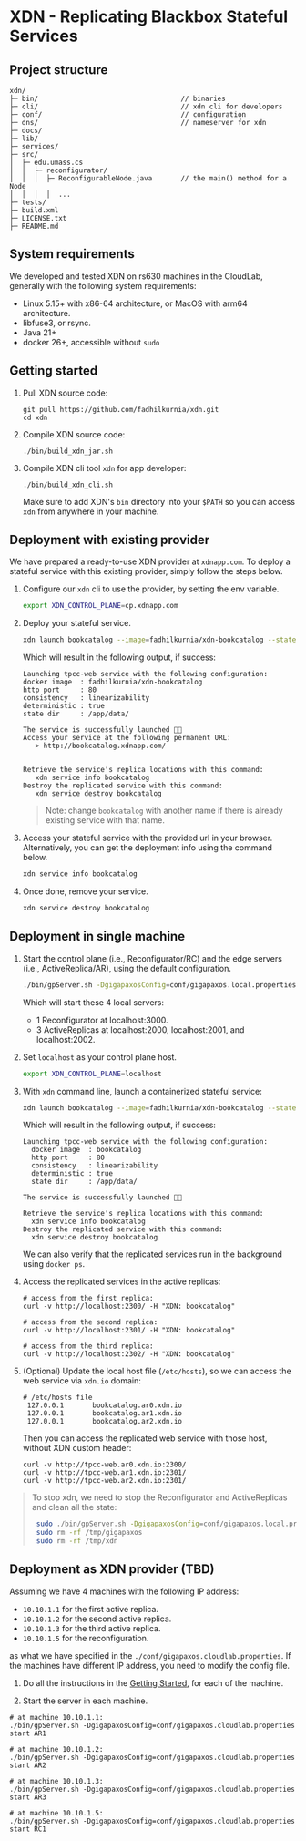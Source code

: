 # XDN - Replicating Blackbox Stateful Services

## Project structure
```
xdn/
├─ bin/                                   // binaries
├─ cli/                                   // xdn cli for developers
├─ conf/                                  // configuration
├─ dns/                                   // nameserver for xdn
├─ docs/
├─ lib/
├─ services/
├─ src/
│  ├─ edu.umass.cs
│  │  ├─ reconfigurator/
│  │  │  ├─ ReconfigurableNode.java       // the main() method for a Node
│  │  │  │  ...
├─ tests/
├─ build.xml
├─ LICENSE.txt
├─ README.md
```

## System requirements
We developed and tested XDN on rs630 machines in the CloudLab, generally with
the following system requirements:
- Linux 5.15+ with x86-64 architecture, or MacOS with arm64 architecture.
- libfuse3, or rsync.
- Java 21+
- docker 26+, accessible without `sudo`

<a name="getting-started"></a>
## Getting started

1. Pull XDN source code:
    ```
   git pull https://github.com/fadhilkurnia/xdn.git
   cd xdn
    ```
2. Compile XDN source code:
    ```
   ./bin/build_xdn_jar.sh
    ```
3. Compile XDN cli tool `xdn` for app developer:
    ```
   ./bin/build_xdn_cli.sh
    ```
   Make sure to add XDN's `bin` directory into your `$PATH` so you can access `xdn` from anywhere in your machine. 

## Deployment with existing provider
We have prepared a ready-to-use XDN provider at `xdnapp.com`. 
To deploy a stateful service with this existing provider, simply follow the steps below.

1. Configure our `xdn` cli to use the provider, by setting the env variable.
   ```bash
   export XDN_CONTROL_PLANE=cp.xdnapp.com
   ```
2. Deploy your stateful service.
   ```bash
   xdn launch bookcatalog --image=fadhilkurnia/xdn-bookcatalog --state=/app/data/ --deterministic=true
   ```

   Which will result in the following output, if success:
   ```
   Launching tpcc-web service with the following configuration: 
   docker image  : fadhilkurnia/xdn-bookcatalog
   http port     : 80
   consistency   : linearizability
   deterministic : true
   state dir     : /app/data/
   
   The service is successfully launched 🎉🚀
   Access your service at the following permanent URL:
      > http://bookcatalog.xdnapp.com/
   
   
   Retrieve the service's replica locations with this command:
      xdn service info bookcatalog
   Destroy the replicated service with this command:
      xdn service destroy bookcatalog
   ```

   > Note: change `bookcatalog` with another name if there is already existing service with that name.

3. Access your stateful service with the provided url in your browser.
   Alternatively, you can get the deployment info using the command below.
   ```bash
   xdn service info bookcatalog
   ```
4. Once done, remove your service.
   ```bash
   xdn service destroy bookcatalog
   ```

## Deployment in single machine

1. Start the control plane (i.e., Reconfigurator/RC) and the edge servers (i.e., ActiveReplica/AR), 
   using the default configuration.
   ```bash
   ./bin/gpServer.sh -DgigapaxosConfig=conf/gigapaxos.local.properties start all
   ```
   Which will start these 4 local servers:
    - 1 Reconfigurator at localhost:3000.
    - 3 ActiveReplicas at localhost:2000, localhost:2001, and localhost:2002.

2. Set `localhost` as your control plane host.
   ```bash
   export XDN_CONTROL_PLANE=localhost
   ```

3. With `xdn` command line, launch a containerized stateful service:
   ```bash
   xdn launch bookcatalog --image=fadhilkurnia/xdn-bookcatalog --state=/app/data/ --deterministic=true
   ```
   Which will result in the following output, if success:
   ```
   Launching tpcc-web service with the following configuration:
     docker image  : bookcatalog
     http port     : 80
     consistency   : linearizability
     deterministic : true
     state dir     : /app/data/
   
   The service is successfully launched 🎉🚀
   
   Retrieve the service's replica locations with this command:
     xdn service info bookcatalog
   Destroy the replicated service with this command:
     xdn service destroy bookcatalog
   ```

   We can also verify that the replicated services run in the background using `docker ps`.

4. Access the replicated services in the active replicas:
   ```
   # access from the first replica:
   curl -v http://localhost:2300/ -H "XDN: bookcatalog"
   
   # access from the second replica:
   curl -v http://localhost:2301/ -H "XDN: bookcatalog"
   
   # access from the third replica:
   curl -v http://localhost:2302/ -H "XDN: bookcatalog"
   ```

5. (Optional) Update the local host file (`/etc/hosts`), 
   so we can access the web service via `xdn.io` domain:
   ```
   # /etc/hosts file
    127.0.0.1       bookcatalog.ar0.xdn.io
    127.0.0.1       bookcatalog.ar1.xdn.io
    127.0.0.1       bookcatalog.ar2.xdn.io
   ```
   Then you can access the replicated web service with those host, without XDN custom header:
   ```
   curl -v http://tpcc-web.ar0.xdn.io:2300/
   curl -v http://tpcc-web.ar1.xdn.io:2301/
   curl -v http://tpcc-web.ar2.xdn.io:2301/
   ```

> To stop xdn, we need to stop the Reconfigurator and ActiveReplicas and clean all the state:
> ```bash
>  sudo ./bin/gpServer.sh -DgigapaxosConfig=conf/gigapaxos.local.properties forceclear all
>  sudo rm -rf /tmp/gigapaxos
>  sudo rm -rf /tmp/xdn
> ```

## Deployment as XDN provider (TBD)

Assuming we have 4 machines with the following IP address:
- `10.10.1.1` for the first active replica.
- `10.10.1.2` for the second active replica.
- `10.10.1.3` for the third active replica.
- `10.10.1.5` for the reconfiguration.

as what we have specified in the `./conf/gigapaxos.cloudlab.properties`.
If the machines have different IP address, you need to modify the config file.

1. Do all the instructions in the [Getting Started](#getting-started), for each of the machine.

2. Start the server in each machine.
```
# at machine 10.10.1.1:
./bin/gpServer.sh -DgigapaxosConfig=conf/gigapaxos.cloudlab.properties start AR1

# at machine 10.10.1.2:
./bin/gpServer.sh -DgigapaxosConfig=conf/gigapaxos.cloudlab.properties start AR2

# at machine 10.10.1.3:
./bin/gpServer.sh -DgigapaxosConfig=conf/gigapaxos.cloudlab.properties start AR3

# at machine 10.10.1.5:
./bin/gpServer.sh -DgigapaxosConfig=conf/gigapaxos.cloudlab.properties start RC1
```
